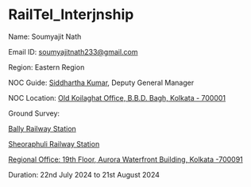# RailTel_Interjnship
Name: Soumyajit Nath

Email ID: soumyajitnath233@gmail.com

Region: Eastern Region

NOC Guide: [Siddhartha Kumar](https://www.linkedin.com/in/siddharth-kumar-90744912b/?originalSubdomain=in), Deputy General Manager

NOC Location: [Old Koilaghat Office, B.B.D. Bagh, Kolkata - 700001](https://www.google.co.in/maps/place/RailTel+Corporation+of+India+Limited+(NOC)/@22.5730965,88.3453399,20z/data=!4m6!3m5!1s0x3a0277a2fdcebe39:0x680ed8e52f5fdfa6!8m2!3d22.5730965!4d88.3456618!16s%2Fg%2F11b6xlfh7v?entry=tts&g_ep=EgoyMDI0MDgyMS4wKgBIAVAD)

Ground Survey:

[Bally Railway Station](https://www.google.co.in/maps/place/Bally+Railway+Station,+Bally,+Howrah,+West+Bengal+700084/@22.6556234,88.3395224,17z/data=!3m1!4b1!4m6!3m5!1s0x39f89d20fde81ee7:0x15f059101ff78933!8m2!3d22.6547113!4d88.3404785!16s%2Fg%2F11n6spr548?entry=ttu&g_ep=EgoyMDI0MTAwMi4xIKXMDSoASAFQAw%3D%3D)

[Sheoraphuli Railway Station](https://www.google.co.in/maps/place/Sheoraphuli+Railway+Station/@22.7703181,88.3125228,15z/data=!4m7!3m6!1s0x39f89b25ad0b018f:0x7b62edac2b75fbfe!8m2!3d22.7742078!4d88.3286373!15sChNzaGVvcmFwaHVsaSBzdGF0aW9uWhUiE3NoZW9yYXBodWxpIHN0YXRpb26SARByYWlsd2F5X3NlcnZpY2VzmgEjQ2haRFNVaE5NRzluUzBWSlEwRm5TVVF0TmxwWVoySjNFQUXgAQA!16s%2Fg%2F11qg4k_qnr?entry=tts&g_ep=EgoyMDI0MDgyMS4wKgBIAVAD)

[Regional Office: 19th Floor, Aurora Waterfront Building, Kolkata -700091](https://www.google.co.in/maps/place/Railtel+Corporation+of+India+Ltd/@22.570058,88.4240604,17z/data=!3m1!4b1!4m6!3m5!1s0x3a0275f5af36e76d:0xd581543b44c326a7!8m2!3d22.5700581!4d88.4289259!16s%2Fg%2F11tn68d5xt?entry=tts&g_ep=EgoyMDI0MDgyMS4wKgBIAVAD)

Duration: 22nd July 2024 to 21st August 2024
